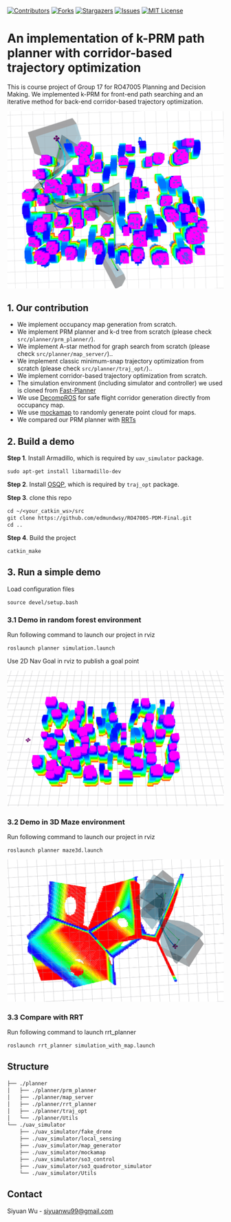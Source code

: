 
<!-- PROJECT SHIELDS -->
<!--
*** I'm using markdown "reference style" links for readability.
*** Reference links are enclosed in brackets [ ] instead of parentheses ( ).
*** See the bottom of this document for the declaration of the reference variables
*** for contributors-url, forks-url, etc. This is an optional, concise syntax you may use.
*** https://www.markdownguide.org/basic-syntax/#reference-style-links
-->
[![Contributors][contributors-shield]][contributors-url]
[![Forks][forks-shield]][forks-url]
[![Stargazers][stars-shield]][stars-url]
[![Issues][issues-shield]][issues-url]
[![MIT License][license-shield]][license-url]


# An implementation of k-PRM path planner with corridor-based trajectory optimization

This is course project of Group 17 for RO47005 Planning and Decision Making. We implemented k-PRM for front-end path searching and an iterative method for back-end corridor-based trajectory optimization.

![01](figs/01.png)

## 1. Our contribution

- We implement occupancy map generation from scratch.
- We implement PRM planner and k-d tree from scratch (please check `src/planner/prm_planner/`).
- We implement A-star method for graph search from scratch (please check `src/planner/map_server/`)..
- We implement classic minimum-snap trajectory optimization from scratch (please check `src/planner/traj_opt/`)..
- We implement corridor-based trajectory optimization from scratch.
- The simulation environment (including simulator and controller) we used is cloned from [Fast-Planner](https://github.com/HKUST-Aerial-Robotics/Fast-Planner) 
- We use [DecompROS](https://github.com/sikang/DecompROS) for safe flight corridor generation directly from occupancy map.
- We use [mockamap](https://github.com/HKUST-Aerial-Robotics/mockamap) to randomly generate point cloud for maps.
- We compared our PRM planner with [RRTs](https://github.com/medalotte/sampling-based-planners)

## 2. Build a demo

**Step 1**. Install Armadillo, which is required by `uav_simulator` package.

```
sudo apt-get install libarmadillo-dev
```

**Step 2**. Install [OSQP](https://github.com/osqp/osqp), which is required by `traj_opt` package.


**Step 3**. clone this repo

```
cd ~/<your_catkin_ws>/src
git clone https://github.com/edmundwsy/RO47005-PDM-Final.git
cd ..
```

**Step 4**. Build the project
```
catkin_make
```

## 3. Run a simple demo

Load configuration files

```
source devel/setup.bash
```

### 3.1 Demo in random forest environment

Run following command to launch our project in rviz

```
roslaunch planner simulation.launch
```

Use 2D Nav Goal in rviz to publish a goal point

![](figs/03.gif)

### 3.2 Demo in 3D Maze environment

Run following command to launch our project in rviz

```
roslaunch planner maze3d.launch
```


![](figs/06.gif)

### 3.3 Compare with RRT

Run following command to launch rrt_planner
```
roslaunch rrt_planner simulation_with_map.launch

```


## Structure

```
├── ./planner
│   ├── ./planner/prm_planner
│   ├── ./planner/map_server
│   ├── ./planner/rrt_planner
│   ├── ./planner/traj_opt
│   └── ./planner/Utils
└── ./uav_simulator
    ├── ./uav_simulator/fake_drone
    ├── ./uav_simulator/local_sensing
    ├── ./uav_simulator/map_generator
    ├── ./uav_simulator/mockamap
    ├── ./uav_simulator/so3_control
    ├── ./uav_simulator/so3_quadrotor_simulator
    └── ./uav_simulator/Utils
```


<!-- CONTACT -->
## Contact

Siyuan Wu - siyuanwu99@gmail.com



<!-- MARKDOWN LINKS & IMAGES -->
<!-- https://www.markdownguide.org/basic-syntax/#reference-style-links -->
[contributors-shield]: https://img.shields.io/github/contributors/edmundwsy/RO47005-PDM-Final.svg?style=for-the-badge
[contributors-url]: https://github.com/edmundwsy/RO47005-PDM-Final/graphs/contributors
[forks-shield]: https://img.shields.io/github/forks/edmundwsy/RO47005-PDM-Final.svg?style=for-the-badge
[forks-url]: https://github.com/edmundwsy/RO47005-PDM-Final/network/members
[stars-shield]: https://img.shields.io/github/stars/edmundwsy/RO47005-PDM-Final.svg?style=for-the-badge
[stars-url]: https://github.com/edmundwsy/RO47005-PDM-Final/stargazers
[issues-shield]: https://img.shields.io/github/issues/edmundwsy/RO47005-PDM-Final.svg?style=for-the-badge
[issues-url]: https://github.com/edmundwsy/RO47005-PDM-Final/issues
[license-shield]: https://img.shields.io/github/license/edmundwsy/RO47005-PDM-Final.svg?style=for-the-badge
[license-url]: https://github.com/edmundwsy/RO47005-PDM-Final/blob/master/LICENSE
[product-screenshot]: images/00.png
